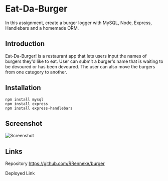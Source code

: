 # Eat-Da-Burger

In this assignment, create a burger logger with MySQL, Node, Express, Handlebars and a homemade ORM.

## Introduction

Eat-Da-Burger! is a restaurant app that lets users input the names of burgers they'd like to eat. User can submit a burger's name that is waiting to be devoured or has been devoured. The user can also move the burgers from one category to another. 

## Installation 

```
npm install mysql
npm install express
npm install express-handlebars
```

## Screenshot
<img src="/public/BurgerScreenShot.png" alt="Screenshot">

## Links
Repository
https://github.com/RRenneke/burger

Deployed Link

